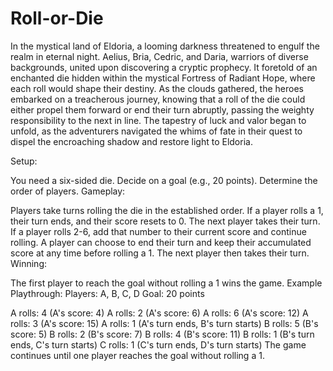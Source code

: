 # Roll-or-Die
In the mystical land of Eldoria, a looming darkness threatened to engulf the realm in eternal night. Aelius, Bria, Cedric, and Daria, warriors of diverse backgrounds, 
united upon discovering a cryptic prophecy. It foretold of an enchanted die hidden within the mystical Fortress of Radiant Hope, where each roll would shape their destiny. 
As the clouds gathered, the heroes embarked on a treacherous journey, knowing that a roll of the die could either propel them forward or end their turn abruptly, passing the weighty responsibility to the next in line. 
The tapestry of luck and valor began to unfold, as the adventurers navigated the whims of fate in their quest to dispel the encroaching shadow and restore light to Eldoria.

Setup:

You need a six-sided die.
Decide on a goal (e.g., 20 points).
Determine the order of players.
Gameplay:

Players take turns rolling the die in the established order.
If a player rolls a 1, their turn ends, and their score resets to 0. The next player takes their turn.
If a player rolls 2-6, add that number to their current score and continue rolling.
A player can choose to end their turn and keep their accumulated score at any time before rolling a 1.
The next player then takes their turn.
Winning:

The first player to reach the goal without rolling a 1 wins the game.
Example Playthrough:
Players: A, B, C, D
Goal: 20 points

A rolls: 4 (A's score: 4)
A rolls: 2 (A's score: 6)
A rolls: 6 (A's score: 12)
A rolls: 3 (A's score: 15)
A rolls: 1 (A's turn ends, B's turn starts)
B rolls: 5 (B's score: 5)
B rolls: 2 (B's score: 7)
B rolls: 4 (B's score: 11)
B rolls: 1 (B's turn ends, C's turn starts)
C rolls: 1 (C's turn ends, D's turn starts)
The game continues until one player reaches the goal without rolling a 1.
